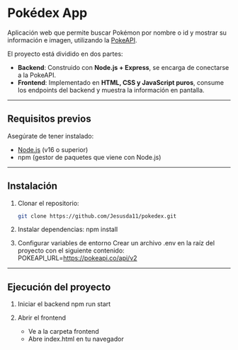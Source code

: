 # Pokédex App

Aplicación web que permite buscar Pokémon por nombre o id y mostrar su información e imagen, utilizando la [PokeAPI](https://pokeapi.co/).

El proyecto está dividido en dos partes:
- **Backend**: Construido con **Node.js + Express**, se encarga de conectarse a la PokeAPI.
- **Frontend**: Implementado en **HTML, CSS y JavaScript puros**, consume los endpoints del backend y muestra la información en pantalla.

---

## Requisitos previos
Asegúrate de tener instalado:
- [Node.js](https://nodejs.org/) (v16 o superior)
- npm (gestor de paquetes que viene con Node.js)

---

## Instalación

1. Clonar el repositorio:
   ```bash
   git clone https://github.com/Jesusda11/pokedex.git
2. Instalar dependencias:
   npm install
   
4. Configurar variables de entorno
   Crear un archivo .env en la raíz del proyecto con el siguiente contenido:
   POKEAPI_URL=https://pokeapi.co/api/v2

---

## Ejecución del proyecto 

1. Iniciar el backend
   npm run start

2. Abrir el frontend
   - Ve a la carpeta frontend
   - Abre index.html en tu navegador

  
